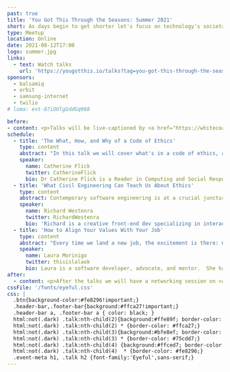 ```yaml
---
past: true
title: 'You Got This Through the Seasons: Summer 2021'
short: As days begin to get shorter let's focus on technology's societal and ethical impacts.
type: Meetup
location: Online
date: 2021-08-12T17:00
logo: summer.jpg
links:
  - text: Watch talks
    url: 'https://yougotthis.io/talks?tag=you-got-this-through-the-seasons-summer-2021'
sponsors:
  - balsamiq
  - orbit
  - samsung-internet
  - twilio
# luma: evt-87iOUlgGddGq968

before:
- content: <p>Talks will be live-captioned by <a href="https://whitecoatcaptioning.com" class="underline">White Coat Captioning</a>. These will be visible below the video stream, and via a direct URL which can be opened on another device is desired. Our post-event social session will not be captioned.</p>
schedule:
  - title: 'The What, How, and Why of a Code of Ethics'
    type: content
    abstract: "In this talk we will cover what's in a code of ethics, and why should you care about it. Go behind the scenes with an ethicist and co-author of the Association of Computing Machinery's (ACM) new code of ethics that affects hundreds of thousands of computing professionals and get some answers to the following: What is a Code of Ethics? Why bother updating the old code, or having one at all? What's the code asking me to do, and why? How can I practically use the code? How did you decide whether something is good or bad, or whether something should be included in the code? What if my boss thinks codes of ethics are for losers? What if I work in the military/security/etc. domain? How is this code different from all the other codes out there? What happens if I break the Code of Ethics?"
    speaker:
      name: Catherine Flick
      twitter: CatherineFlick
      bio: Dr Catherine Flick is a Reader in Computing and Social Responsibility in the Centre for Computing and Social Responsibility at De Montfort University. She is very excited about the social and ethical impact of technologies, and how we can make sure that development of a new technology creates a positive impact.
  - title: 'What Civil Engineering Can Teach Us About Ethics'
    type: content
    abstract: Contemporary software engineering is at a crucial juncture in the evolution as a discipline. We’re professionalizing and expanding our abilities, but in doing so we’re encountering dramatic new risks and venturing into new ethical territory. In this way, we share similarities with the expansion of traditional civil engineering during the industrial revolution. In this talk I’ll discuss what lessons can we learn from that industry, and how we can try to avoid making some of the same mistakes. I’ll also give a basic introduction to engineering ethics, discuss some examples of ethical problems from my own career, and explore how we can try to improve our ethical decision-making by incorporating ethical reasoning into the different stages of our work.
    speaker:
      name: Richard Westenra
      twitter: RichardWestenra
      bio: 'Richard is a creative front-end dev specializing in interactive dataviz. He often works with React, D3, CSS, SVG and Canvas, and is passionate about accessibility, animation, web standards, performance, usability, and engineering ethics. After living in London for ten years, he has recently moved back home to New Zealand, and is getting to grips with extremely remote working.'
  - title: 'How to Align Your Values With Your Job'
    type: content
    abstract: "Every time we land a new job, the excitement is there: new beginnings, a new opportunity, the chance to grow... but how can we keep this motivation during our journey and take it further from the newbie stage?  Aligning your values within your workplace can be the answer. During this talk, we will learn how to recognize our own values and take them to our workplace (and step up when we don't find them) to achieve a greater commitment and satisfaction in our careers."
    speaker:
      name: Laura Morinigo
      twitter: thisislalaok
      bio: Laura is a software developer, advocate, and mentor.  She has been recognized as a Google Developer Expert and a Woman Techmakers Ambassador, as a mentor she helped startups participating in accelerator programs like Google Launchpad and the World Food Programme by the United Nations.  Currently, she is a web developer advocate for Samsung Internet at Samsung Research Institute UK where the team contributes to open source projects, builds demos and participates in conferences getting the word out about advanced web features helping web developers to create great and more inclusive web apps.
after:
  - content: <p>After the talks we will have a networking session on <a class="underline" href='https://gatheround.com/events/7vtXZqvBlpz7vw2QFpht'>Gatheround</a> which will involve a 5 1:1 calls with other attendees at random (you'll have conversations prompts don't worry!), and then one small group call at the end. It's super fun and we hope to see you there!</p>
cssFile: '/fonts/eyeful.css'
css: |
  .btn{background-color:#fe8296!important;}
  .header-bar,.footer-bar{background:#ffca27!important;}
  .header-bar a, .footer-bar a { color: black; }
  html:not(.dark) .talk:nth-child(2){background:#ffe89f; border-color: #ffca27;}
  html:not(.dark) .talk:nth-child(2) * {border-color: #ffca27;}
  html:not(.dark) .talk:nth-child(3){background:#bfe8ef; border-color: #75cdd7;}
  html:not(.dark) .talk:nth-child(3) * {border-color: #75cdd7;}
  html:not(.dark) .talk:nth-child(4) {background:#ffced7; border-color: #fe8296;}
  html:not(.dark) .talk:nth-child(4)  * {border-color: #fe8296;}
  .event-meta h1, .talk h2 {font-family:'Eyeful',sans-serif;}
---
```

